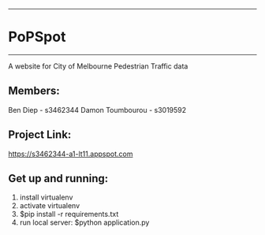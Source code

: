 ------------------
#   PoPSpot      #
-------------------
A website for City of Melbourne Pedestrian Traffic data

Members:
------------------
Ben Diep - s3462344
Damon Toumbourou - s3019592

Project Link:
------------------
https://s3462344-a1-lt11.appspot.com

Get up and running:
---------------------
1. install virtualenv
2. activate virtualenv
3. $pip install -r requirements.txt
4. run local server: $python application.py
